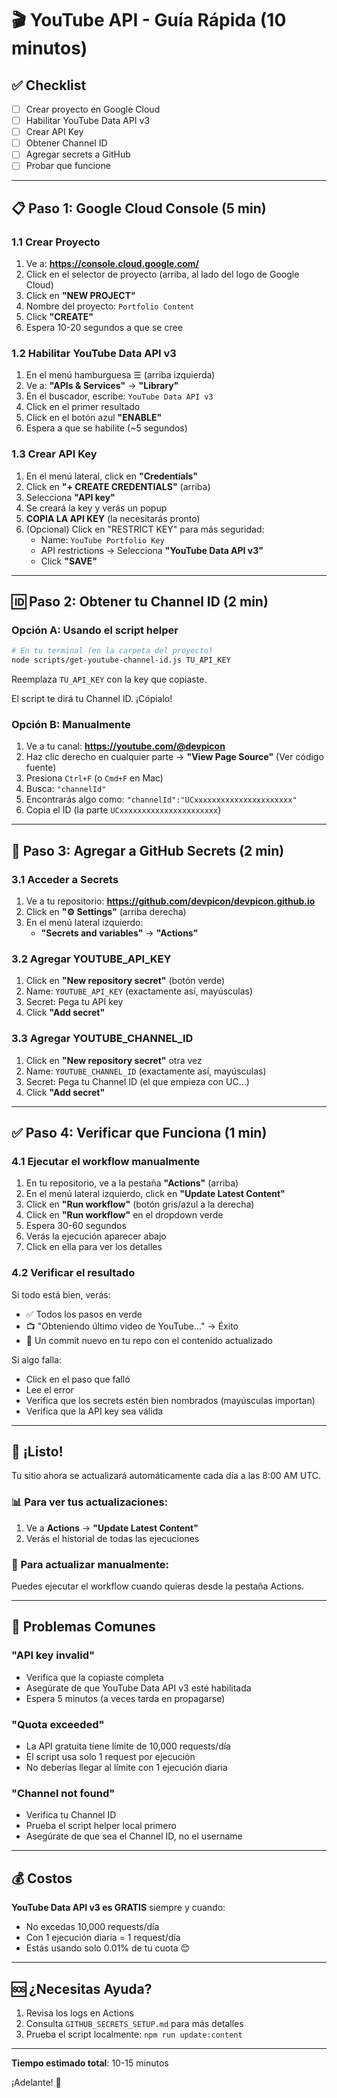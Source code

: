 # 🎬 YouTube API - Guía Rápida (10 minutos)

## ✅ Checklist

- [ ] Crear proyecto en Google Cloud
- [ ] Habilitar YouTube Data API v3
- [ ] Crear API Key
- [ ] Obtener Channel ID
- [ ] Agregar secrets a GitHub
- [ ] Probar que funcione

---

## 📋 Paso 1: Google Cloud Console (5 min)

### 1.1 Crear Proyecto

1. Ve a: **https://console.cloud.google.com/**
2. Click en el selector de proyecto (arriba, al lado del logo de Google Cloud)
3. Click en **"NEW PROJECT"**
4. Nombre del proyecto: `Portfolio Content`
5. Click **"CREATE"**
6. Espera 10-20 segundos a que se cree

### 1.2 Habilitar YouTube Data API v3

1. En el menú hamburguesa ☰ (arriba izquierda)
2. Ve a: **"APIs & Services"** → **"Library"**
3. En el buscador, escribe: `YouTube Data API v3`
4. Click en el primer resultado
5. Click en el botón azul **"ENABLE"**
6. Espera a que se habilite (~5 segundos)

### 1.3 Crear API Key

1. En el menú lateral, click en **"Credentials"**
2. Click en **"+ CREATE CREDENTIALS"** (arriba)
3. Selecciona **"API key"**
4. Se creará la key y verás un popup
5. **COPIA LA API KEY** (la necesitarás pronto)
6. (Opcional) Click en "RESTRICT KEY" para más seguridad:
   - Name: `YouTube Portfolio Key`
   - API restrictions → Selecciona **"YouTube Data API v3"**
   - Click **"SAVE"**

---

## 🆔 Paso 2: Obtener tu Channel ID (2 min)

### Opción A: Usando el script helper

```bash
# En tu terminal (en la carpeta del proyecto)
node scripts/get-youtube-channel-id.js TU_API_KEY
```

Reemplaza `TU_API_KEY` con la key que copiaste.

El script te dirá tu Channel ID. ¡Cópialo!

### Opción B: Manualmente

1. Ve a tu canal: **https://youtube.com/@devpicon**
2. Haz clic derecho en cualquier parte → **"View Page Source"** (Ver código fuente)
3. Presiona `Ctrl+F` (o `Cmd+F` en Mac)
4. Busca: `"channelId"`
5. Encontrarás algo como: `"channelId":"UCxxxxxxxxxxxxxxxxxxxxxx"`
6. Copia el ID (la parte `UCxxxxxxxxxxxxxxxxxxxxxx`)

---

## 🔐 Paso 3: Agregar a GitHub Secrets (2 min)

### 3.1 Acceder a Secrets

1. Ve a tu repositorio: **https://github.com/devpicon/devpicon.github.io**
2. Click en **"⚙️ Settings"** (arriba derecha)
3. En el menú lateral izquierdo:
   - **"Secrets and variables"** → **"Actions"**

### 3.2 Agregar YOUTUBE_API_KEY

1. Click en **"New repository secret"** (botón verde)
2. Name: `YOUTUBE_API_KEY` (exactamente así, mayúsculas)
3. Secret: Pega tu API key
4. Click **"Add secret"**

### 3.3 Agregar YOUTUBE_CHANNEL_ID

1. Click en **"New repository secret"** otra vez
2. Name: `YOUTUBE_CHANNEL_ID` (exactamente así, mayúsculas)
3. Secret: Pega tu Channel ID (el que empieza con UC...)
4. Click **"Add secret"**

---

## ✅ Paso 4: Verificar que Funciona (1 min)

### 4.1 Ejecutar el workflow manualmente

1. En tu repositorio, ve a la pestaña **"Actions"** (arriba)
2. En el menú lateral izquierdo, click en **"Update Latest Content"**
3. Click en **"Run workflow"** (botón gris/azul a la derecha)
4. Click en **"Run workflow"** en el dropdown verde
5. Espera 30-60 segundos
6. Verás la ejecución aparecer abajo
7. Click en ella para ver los detalles

### 4.2 Verificar el resultado

Si todo está bien, verás:
- ✅ Todos los pasos en verde
- 📺 "Obteniendo último video de YouTube..." → Éxito
- 📝 Un commit nuevo en tu repo con el contenido actualizado

Si algo falla:
- Click en el paso que falló
- Lee el error
- Verifica que los secrets estén bien nombrados (mayúsculas importan)
- Verifica que la API key sea válida

---

## 🎉 ¡Listo!

Tu sitio ahora se actualizará automáticamente cada día a las 8:00 AM UTC.

### 📊 Para ver tus actualizaciones:

1. Ve a **Actions** → **"Update Latest Content"**
2. Verás el historial de todas las ejecuciones

### 🔄 Para actualizar manualmente:

Puedes ejecutar el workflow cuando quieras desde la pestaña Actions.

---

## 🐛 Problemas Comunes

### "API key invalid"
- Verifica que la copiaste completa
- Asegúrate de que YouTube Data API v3 esté habilitada
- Espera 5 minutos (a veces tarda en propagarse)

### "Quota exceeded"
- La API gratuita tiene límite de 10,000 requests/día
- El script usa solo 1 request por ejecución
- No deberías llegar al límite con 1 ejecución diaria

### "Channel not found"
- Verifica tu Channel ID
- Prueba el script helper local primero
- Asegúrate de que sea el Channel ID, no el username

---

## 💰 Costos

**YouTube Data API v3 es GRATIS** siempre y cuando:
- No excedas 10,000 requests/día
- Con 1 ejecución diaria = 1 request/día
- Estás usando solo 0.01% de tu cuota 😊

---

## 🆘 ¿Necesitas Ayuda?

1. Revisa los logs en Actions
2. Consulta `GITHUB_SECRETS_SETUP.md` para más detalles
3. Prueba el script localmente: `npm run update:content`

---

**Tiempo estimado total**: 10-15 minutos

¡Adelante! 🚀
